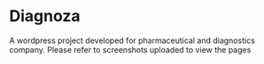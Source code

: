 # Diagnoza
A wordpress project developed for pharmaceutical and diagnostics company. Please refer to screenshots uploaded to view the pages
